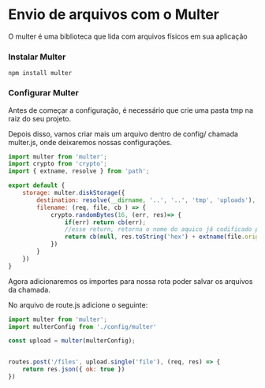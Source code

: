 # Envio de arquivos com o Multer

O multer é uma biblioteca que lida com arquivos físicos em sua aplicação 

### Instalar Multer

```
npm install multer
```

### Configurar Multer

Antes de começar a configuração, é necessário que crie uma pasta tmp na raiz do seu projeto. 

Depois disso, vamos criar mais um arquivo dentro de config/ chamada multer.js, onde deixaremos nossas configurações. 

```js
import multer from 'multer';
import crypto from 'crypto';
import { extname, resolve } from 'path';

export default {
    storage: multer.diskStorage({
        destination: resolve(__dirname, '..', '..', 'tmp', 'uploads'), //local onde será armazenado o arquivo
        filename: (req, file, cb ) => {
            crypto.randomBytes(16, (err, res)=> {
                if(err) return cb(err);
                //esse return, retorna o nome do aquico já codificado para hexa.extenção
                return cb(null, res.toString('hex') + extname(file.originalname));
            })
        }
    })
}
```

Agora adicionaremos os importes para nossa rota poder salvar os arquivos da chamada.

No arquivo de route.js adicione o seguinte:

```js
import multer from 'multer';
import multerConfig from './config/multer'

const upload = multer(multerConfig);


routes.post('/files', upload.single('file'), (req, res) => {
    return res.json({ ok: true })
})
```

